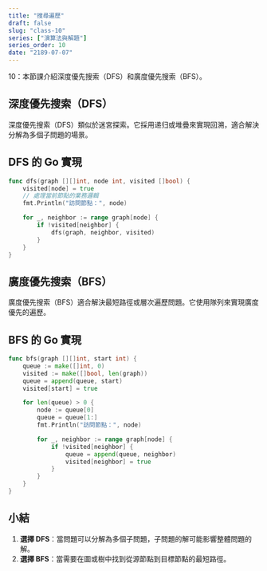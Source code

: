 ```yaml
---
title: "搜尋遍歷"
draft: false
slug: "class-10"
series: ["演算法與解題"]
series_order: 10
date: "2189-07-07"
---
```

10：本節課介紹深度優先搜索（DFS）和廣度優先搜索（BFS）。

## 深度優先搜索（DFS）
深度優先搜索（DFS）類似於迷宮探索。它採用递归或堆疊來實現回溯，適合解決分解為多個子問題的場景。

## DFS 的 Go 實現

```go
func dfs(graph [][]int, node int, visited []bool) {
    visited[node] = true
    // 處理當前節點的業務邏輯
    fmt.Println("訪問節點：", node)

    for _, neighbor := range graph[node] {
        if !visited[neighbor] {
            dfs(graph, neighbor, visited)
        }
    }
}
```

## 廣度優先搜索（BFS）
廣度優先搜索（BFS）適合解決最短路徑或層次遍歷問題。它使用隊列來實現廣度優先的遍歷。

## BFS 的 Go 實現

```go
func bfs(graph [][]int, start int) {
    queue := make([]int, 0)
    visited := make([]bool, len(graph))
    queue = append(queue, start)
    visited[start] = true

    for len(queue) > 0 {
        node := queue[0]
        queue = queue[1:]
        fmt.Println("訪問節點：", node)

        for _, neighbor := range graph[node] {
            if !visited[neighbor] {
                queue = append(queue, neighbor)
                visited[neighbor] = true
            }
        }
    }
}
```

## 小結
1. **選擇 DFS**：當問題可以分解為多個子問題，子問題的解可能影響整體問題的解。
2. **選擇 BFS**：當需要在圖或樹中找到從源節點到目標節點的最短路徑。
